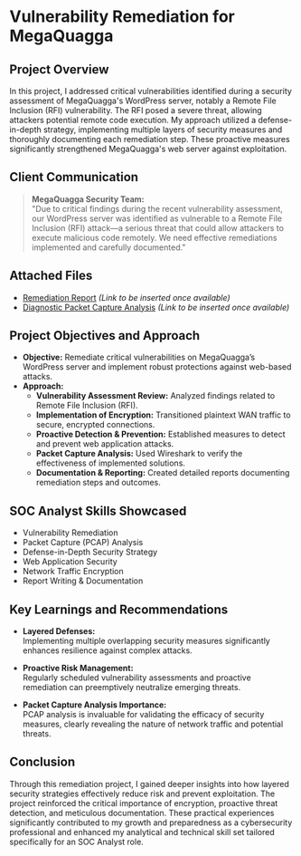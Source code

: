 # Vulnerability Remediation for MegaQuagga

## Project Overview

In this project, I addressed critical vulnerabilities identified during a security assessment of MegaQuagga's WordPress server, notably a Remote File Inclusion (RFI) vulnerability. The RFI posed a severe threat, allowing attackers potential remote code execution. My approach utilized a defense-in-depth strategy, implementing multiple layers of security measures and thoroughly documenting each remediation step. These proactive measures significantly strengthened MegaQuagga's web server against exploitation.

## Client Communication

> **MegaQuagga Security Team:**  
> "Due to critical findings during the recent vulnerability assessment, our WordPress server was identified as vulnerable to a Remote File Inclusion (RFI) attack—a serious threat that could allow attackers to execute malicious code remotely. We need effective remediations implemented and carefully documented."

## Attached Files

- [Remediation Report](#) *(Link to be inserted once available)*
- [Diagnostic Packet Capture Analysis](#) *(Link to be inserted once available)*

## Project Objectives and Approach

- **Objective:** Remediate critical vulnerabilities on MegaQuagga’s WordPress server and implement robust protections against web-based attacks.
- **Approach:**
  - **Vulnerability Assessment Review:** Analyzed findings related to Remote File Inclusion (RFI).
  - **Implementation of Encryption:** Transitioned plaintext WAN traffic to secure, encrypted connections.
  - **Proactive Detection & Prevention:** Established measures to detect and prevent web application attacks.
  - **Packet Capture Analysis:** Used Wireshark to verify the effectiveness of implemented solutions.
  - **Documentation & Reporting:** Created detailed reports documenting remediation steps and outcomes.

## SOC Analyst Skills Showcased

- Vulnerability Remediation
- Packet Capture (PCAP) Analysis
- Defense-in-Depth Security Strategy
- Web Application Security
- Network Traffic Encryption
- Report Writing & Documentation

## Key Learnings and Recommendations

- **Layered Defenses:**  
  Implementing multiple overlapping security measures significantly enhances resilience against complex attacks.

- **Proactive Risk Management:**  
  Regularly scheduled vulnerability assessments and proactive remediation can preemptively neutralize emerging threats.

- **Packet Capture Analysis Importance:**  
  PCAP analysis is invaluable for validating the efficacy of security measures, clearly revealing the nature of network traffic and potential threats.

## Conclusion

Through this remediation project, I gained deeper insights into how layered security strategies effectively reduce risk and prevent exploitation. The project reinforced the critical importance of encryption, proactive threat detection, and meticulous documentation. These practical experiences significantly contributed to my growth and preparedness as a cybersecurity professional and enhanced my analytical and technical skill set tailored specifically for an SOC Analyst role.
